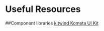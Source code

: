 # Useful Resources
##Component libraries
[kitwind Kometa UI Kit](https://kitwind.io/products/kometa)
